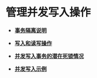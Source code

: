 # 管理并发写入操作

-   **[事务隔离说明](事务隔离说明.md)**  

-   **[写入和读写操作](写入和读写操作.md)**  

-   **[并发写入事务的潜在死锁情况](并发写入事务的潜在死锁情况.md)**  

-   **[并发写入示例](并发写入示例.md)**  


